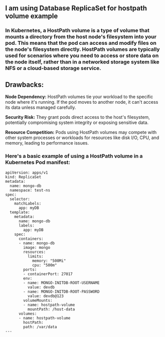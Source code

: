 ## I am using Database ReplicaSet for hostpath volume example

### In Kubernetes, a HostPath volume is a type of volume that mounts a directory from the host node's filesystem into your pod. This means that the pod can access and modify files on the node's filesystem directly. HostPath volumes are typically used for scenarios where you need to access or store data on the node itself, rather than in a networked storage system like NFS or a cloud-based storage service.

## Drawbacks:

**Node Dependency:** HostPath volumes tie your workload to the specific node where it's running. If the pod moves to another node, it can't access its data unless managed carefully.

**Security Risk:** They grant pods direct access to the host's filesystem, potentially compromising system integrity or exposing sensitive data.

**Resource Competition:** Pods using HostPath volumes may compete with other system processes or workloads for resources like disk I/O, CPU, and memory, leading to performance issues.


### Here's a basic example of using a HostPath volume in a Kubernetes Pod manifest:
```
apiVersion: apps/v1
kind: ReplicaSet
metadata:
  name: mongo-db
  namespace: test-ns
spec:
  selector:
    matchLabels:
      app: myDB
  template:
    metadata:
      name: mongo-db
      labels:
        app: myDB
    spec:
      containers:
      - name: mongo-db
        image: mongo
        resources:
          limits:
            memory: "500Mi"
            cpu: "500m"
        ports:
        - containerPort: 27017
        env:
        - name: MONGO-INITDB-ROOT-USERNAME
          value: devdb
        - name: MONGO-INITDB-ROOT-PASSWORD
          value: devdb@123
        volumeMounts:
        - name: hostpath-volume
          mountPath: /host-data
      volumes:
      - name: hostpath-volume
        hostPath:
        path: /var/data
---
```
